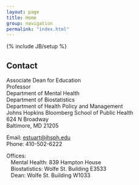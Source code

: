 ```yaml
---
layout: page
title: Home
group: navigation
permalink: "index.html"
---
```

{% include JB/setup %}

Contact
-------

Associate Dean for Education <br>
Professor <br>
Department of Mental Health <br>
Department of Biostatistics <br>
Department of Health Policy and Management <br>
Johns Hopkins Bloomberg School of Public Health <br>
624 N Broadway <br>
Baltimore, MD 21205 <br>

<p>Email: <a href="mailto:estuart@jhsph.edu">estuart@jhsph.edu</a> <br>
  Phone: 410-502-6222
</p>

<p>
Offices:<br>
&nbsp;&nbsp;&nbsp;Mental Health: 839 Hampton House<br>
&nbsp;&nbsp;&nbsp;Biostatistics: Wolfe St. Building E3533<br>
&nbsp;&nbsp;&nbsp;Dean: Wolfe St. Building W1033
</p>

